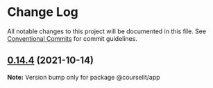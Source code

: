 # Change Log

All notable changes to this project will be documented in this file.
See [Conventional Commits](https://conventionalcommits.org) for commit guidelines.

## [0.14.4](https://github.com/codelitdev/courselit/compare/v0.14.3...v0.14.4) (2021-10-14)

**Note:** Version bump only for package @courselit/app
